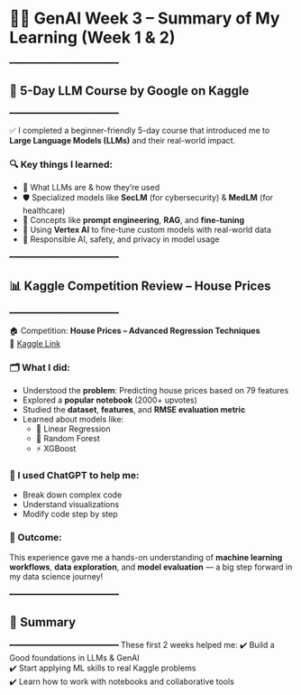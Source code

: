 
# 👨‍💻 GenAI Week 3 – Summary of My Learning (Week 1 & 2)

━━━━━━━━━━━━━━━━━━━━━━━
## 🧠 5-Day LLM Course by Google on Kaggle
━━━━━━━━━━━━━━━━━━━━━━━

✅ I completed a beginner-friendly 5-day course that introduced me to **Large Language Models (LLMs)** and their real-world impact.

### 🔍 Key things I learned:
- 🤖 What LLMs are & how they’re used
- 🛡️ Specialized models like **SecLM** (for cybersecurity) & **MedLM** (for healthcare)
- 🧠 Concepts like **prompt engineering**, **RAG**, and **fine-tuning**
- 🔧 Using **Vertex AI** to fine-tune custom models with real-world data
- 🤝 Responsible AI, safety, and privacy in model usage

━━━━━━━━━━━━━━━━━━━━━━━
## 📊 Kaggle Competition Review – House Prices
━━━━━━━━━━━━━━━━━━━━━━━

🏠 Competition: **House Prices – Advanced Regression Techniques**  
🔗 [Kaggle Link](https://www.kaggle.com/competitions/house-prices-advanced-regression-techniques)

### 🗂️ What I did:
- Understood the **problem**: Predicting house prices based on 79 features
- Explored a **popular notebook** (2000+ upvotes)
- Studied the **dataset**, **features**, and **RMSE evaluation metric**
- Learned about models like:
  - 🔹 Linear Regression
  - 🌲 Random Forest
  - ⚡ XGBoost

### 💬 I used ChatGPT to help me:
- Break down complex code
- Understand visualizations
- Modify code step by step

### 🎯 Outcome:  
This experience gave me a hands-on understanding of **machine learning workflows**, **data exploration**, and **model evaluation** — a big step forward in my data science journey!

━━━━━━━━━━━━━━━━━━━━━━━
## 📌 Summary
━━━━━━━━━━━━━━━━━━━━━━━
These first 2 weeks helped me:
✔️ Build a Good foundations in LLMs & GenAI  
✔️ Start applying ML skills to real Kaggle problems  
✔️ Learn how to work with notebooks and collaborative tools  
